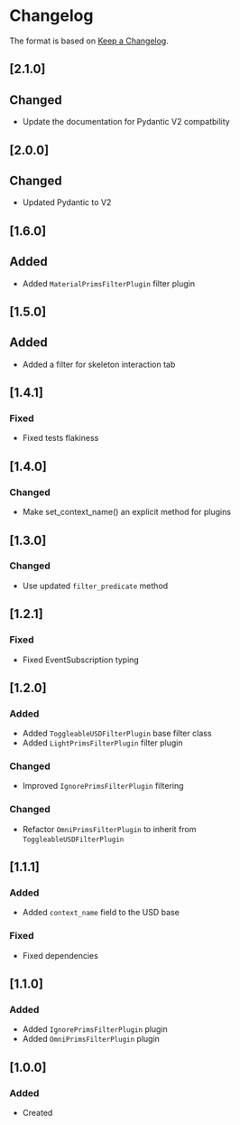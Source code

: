 # Changelog
The format is based on [Keep a Changelog](https://keepachangelog.com/en/1.0.0/).

## [2.1.0]
## Changed
- Update the documentation for Pydantic V2 compatbility

## [2.0.0]
## Changed
- Updated Pydantic to V2

## [1.6.0]
## Added
- Added `MaterialPrimsFilterPlugin` filter plugin

## [1.5.0]
## Added
- Added a filter for skeleton interaction tab

## [1.4.1]
### Fixed
- Fixed tests flakiness

## [1.4.0]
### Changed
- Make set_context_name() an explicit method for plugins

## [1.3.0]
### Changed
- Use updated `filter_predicate` method

## [1.2.1]
### Fixed
- Fixed EventSubscription typing

## [1.2.0]
### Added
- Added `ToggleableUSDFilterPlugin` base filter class
- Added `LightPrimsFilterPlugin` filter plugin

### Changed
- Improved `IgnorePrimsFilterPlugin` filtering

### Changed
- Refactor `OmniPrimsFilterPlugin` to inherit from `ToggleableUSDFilterPlugin`

## [1.1.1]
### Added
- Added `context_name` field to the USD base

### Fixed
- Fixed dependencies

## [1.1.0]
### Added
- Added `IgnorePrimsFilterPlugin` plugin
- Added `OmniPrimsFilterPlugin` plugin

## [1.0.0]
### Added
- Created
